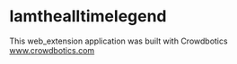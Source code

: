 # Iamthealltimelegend

This web_extension application was built with Crowdbotics www.crowdbotics.com

